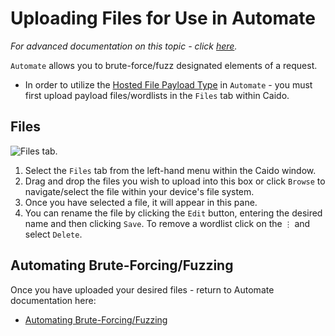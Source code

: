 # Uploading Files for Use in Automate

_For advanced documentation on this topic - click [here](/guides/files.md)._

`Automate` allows you to brute-force/fuzz designated elements of a request.

- In order to utilize the [Hosted File Payload Type](/guides/automate.md#payload-types) in `Automate` - you must first upload payload files/wordlists in the `Files` tab within Caido.

## Files

<img alt="Files tab." src="/_images/upload_wordlist_tab.png" center/>

1. Select the `Files` tab from the left-hand menu within the Caido window.
2. Drag and drop the files you wish to upload into this box or click `Browse` to navigate/select the file within your device's file system.
3. Once you have selected a file, it will appear in this pane.
4. You can rename the file by clicking the `Edit` button, entering the desired name and then clicking `Save`. To remove a wordlist click on the `⋮` and select `Delete`.

## Automating Brute-Forcing/Fuzzing

Once you have uploaded your desired files - return to Automate documentation here:

- [Automating Brute-Forcing/Fuzzing](../first_steps_with_caido/automate.md)
